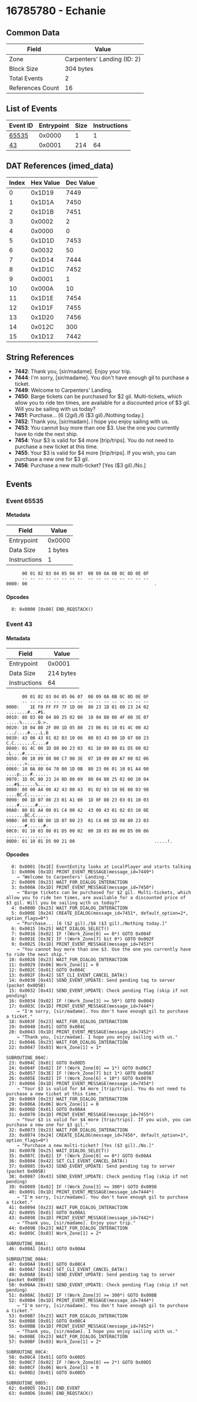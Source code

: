 # 16785780 - Echanie

## Common Data

| Field            | Value                       |
|------------------|-----------------------------|
| Zone             | Carpenters' Landing (ID: 2) |
| Block Size       | 304 bytes                   |
| Total Events     | 2                           |
| References Count | 16                          |

## List of Events

| Event ID              | Entrypoint   |   Size |   Instructions |
|-----------------------|--------------|--------|----------------|
| [65535](#event-65535) | 0x0000       |      1 |              1 |
| [43](#event-43)       | 0x0001       |    214 |             64 |

## DAT References (imed_data)

|   Index | Hex Value   |   Dec Value |
|---------|-------------|-------------|
|       0 | 0x1D19      |        7449 |
|       1 | 0x1D1A      |        7450 |
|       2 | 0x1D1B      |        7451 |
|       3 | 0x0002      |           2 |
|       4 | 0x0000      |           0 |
|       5 | 0x1D1D      |        7453 |
|       6 | 0x0032      |          50 |
|       7 | 0x1D14      |        7444 |
|       8 | 0x1D1C      |        7452 |
|       9 | 0x0001      |           1 |
|      10 | 0x000A      |          10 |
|      11 | 0x1D1E      |        7454 |
|      12 | 0x1D1F      |        7455 |
|      13 | 0x1D20      |        7456 |
|      14 | 0x012C      |         300 |
|      15 | 0x1D12      |        7442 |

## String References

- **7442**: Thank you, [sir/madame]. Enjoy your trip.
- **7444**: I'm sorry, [sir/madame]. You don't have enough gil to purchase a ticket.
- **7449**: Welcome to Carpenters' Landing.
- **7450**: Barge tickets can be purchased for $2 gil. Multi-tickets, which allow you to ride ten times, are available for a discounted price of $3 gil. Will you be sailing with us today?
- **7451**: Purchase... [6 ($2 gil)./$6 ($3 gil)./Nothing today.]
- **7452**: Thank you, [sir/madam]. I hope you enjoy sailing with us.
- **7453**: You cannot buy more than one $3. Use the one you currently have to ride the next ship.
- **7454**: Your $3 is valid for $4 more [trip/trips]. You do not need to purchase a new ticket at this time.
- **7455**: Your $3 is valid for $4 more [trip/trips]. If you wish, you can purchase a new one for $3 gil.
- **7456**: Purchase a new multi-ticket? [Yes ($3 gil)./No.]

## Events

### Event 65535

#### Metadata

| Field        | Value   |
|--------------|---------|
| Entrypoint   | 0x0000  |
| Data Size    | 1 bytes |
| Instructions | 1       |

```
      00 01 02 03 04 05 06 07  08 09 0A 0B 0C 0D 0E 0F
      -- -- -- -- -- -- -- --  -- -- -- -- -- -- -- --
0000: 00                                                .               
```

#### Opcodes

```
  0: 0x0000 [0x00] END_REQSTACK()
```

### Event 43

#### Metadata

| Field        | Value     |
|--------------|-----------|
| Entrypoint   | 0x0001    |
| Data Size    | 214 bytes |
| Instructions | 64        |

```
      00 01 02 03 04 05 06 07  08 09 0A 0B 0C 0D 0E 0F
      -- -- -- -- -- -- -- --  -- -- -- -- -- -- -- --
0000:    1E F0 FF FF 7F 1D 00  80 23 1D 01 80 23 24 02   ........#...#$.
0010: 80 03 80 04 80 25 02 00  10 04 80 00 4F 00 3E 07  .....%......O.>.
0020: 10 04 80 2F 00 1D 05 80  23 06 01 10 01 4C 00 42  .../....#....L.B
0030: 43 00 43 01 02 03 10 06  80 03 43 00 1D 07 80 23  C.C.......C....#
0040: 01 4C 00 1D 08 80 23 03  01 10 09 80 01 D5 00 02  .L....#.........
0050: 00 10 09 80 00 C7 00 3E  07 10 09 80 A7 00 02 06  .......>........
0060: 10 0A 80 04 70 00 1D 0B  80 23 06 01 10 01 A4 00  ....p....#......
0070: 1D 0C 80 23 24 0D 80 09  80 04 80 25 02 00 10 04  ...#$......%....
0080: 80 00 A4 00 42 43 00 43  01 02 03 10 0E 80 03 98  ....BC.C........
0090: 00 1D 07 80 23 01 A1 00  1D 0F 80 23 03 01 10 03  ....#......#....
00A0: 80 01 A4 00 01 C4 00 42  43 00 43 01 02 03 10 0E  .......BC.C.....
00B0: 80 03 BB 00 1D 07 80 23  01 C4 00 1D 08 80 23 03  .......#......#.
00C0: 01 10 03 80 01 D5 00 02  00 10 03 80 00 D5 00 06  ................
00D0: 01 10 01 D5 00 21 00                              .....!.         
```

#### Opcodes

```
  0: 0x0001 [0x1E] EventEntity looks at LocalPlayer and starts talking
  1: 0x0006 [0x1D] PRINT_EVENT_MESSAGE(message_id=7449*)
    → "Welcome to Carpenters' Landing."
  2: 0x0009 [0x23] WAIT_FOR_DIALOG_INTERACTION
  3: 0x000A [0x1D] PRINT_EVENT_MESSAGE(message_id=7450*)
    → "Barge tickets can be purchased for $2 gil. Multi-tickets, which allow you to ride ten times, are available for a discounted price of $3 gil. Will you be sailing with us today?"
  4: 0x000D [0x23] WAIT_FOR_DIALOG_INTERACTION
  5: 0x000E [0x24] CREATE_DIALOG(message_id=7451*, default_option=2*, option_flags=0*)
    → "Purchase... [6 ($2 gil)./$6 ($3 gil)./Nothing today.]"
  6: 0x0015 [0x25] WAIT_DIALOG_SELECT()
  7: 0x0016 [0x02] IF !(Work_Zone[0] == 0*) GOTO 0x004F
  8: 0x001E [0x3E] IF !(Work_Zone[7] bit 0*) GOTO 0x002F
  9: 0x0025 [0x1D] PRINT_EVENT_MESSAGE(message_id=7453*)
    → "You cannot buy more than one $3. Use the one you currently have to ride the next ship."
 10: 0x0028 [0x23] WAIT_FOR_DIALOG_INTERACTION
 11: 0x0029 [0x06] Work_Zone[1] = 0
 12: 0x002C [0x01] GOTO 0x004C
 13: 0x002F [0x42] SET_CLI_EVENT_CANCEL_DATA()
 14: 0x0030 [0x43] SEND_EVENT_UPDATE: Send pending tag to server (packet 0x005B)
 15: 0x0032 [0x43] SEND_EVENT_UPDATE: Check pending flag (skip if not pending)
 16: 0x0034 [0x02] IF !(Work_Zone[3] >= 50*) GOTO 0x0043
 17: 0x003C [0x1D] PRINT_EVENT_MESSAGE(message_id=7444*)
    → "I'm sorry, [sir/madame]. You don't have enough gil to purchase a ticket."
 18: 0x003F [0x23] WAIT_FOR_DIALOG_INTERACTION
 19: 0x0040 [0x01] GOTO 0x004C
 20: 0x0043 [0x1D] PRINT_EVENT_MESSAGE(message_id=7452*)
    → "Thank you, [sir/madam]. I hope you enjoy sailing with us."
 21: 0x0046 [0x23] WAIT_FOR_DIALOG_INTERACTION
 22: 0x0047 [0x03] Work_Zone[1] = 1*

SUBROUTINE_004C:
 23: 0x004C [0x01] GOTO 0x00D5
 24: 0x004F [0x02] IF !(Work_Zone[0] == 1*) GOTO 0x00C7
 25: 0x0057 [0x3E] IF !(Work_Zone[7] bit 1*) GOTO 0x00A7
 26: 0x005E [0x02] IF !(Work_Zone[6] < 10*) GOTO 0x0070
 27: 0x0066 [0x1D] PRINT_EVENT_MESSAGE(message_id=7454*)
    → "Your $3 is valid for $4 more [trip/trips]. You do not need to purchase a new ticket at this time."
 28: 0x0069 [0x23] WAIT_FOR_DIALOG_INTERACTION
 29: 0x006A [0x06] Work_Zone[1] = 0
 30: 0x006D [0x01] GOTO 0x00A4
 31: 0x0070 [0x1D] PRINT_EVENT_MESSAGE(message_id=7455*)
    → "Your $3 is valid for $4 more [trip/trips]. If you wish, you can purchase a new one for $3 gil."
 32: 0x0073 [0x23] WAIT_FOR_DIALOG_INTERACTION
 33: 0x0074 [0x24] CREATE_DIALOG(message_id=7456*, default_option=1*, option_flags=0*)
    → "Purchase a new multi-ticket? [Yes ($3 gil)./No.]"
 34: 0x007B [0x25] WAIT_DIALOG_SELECT()
 35: 0x007C [0x02] IF !(Work_Zone[0] == 0*) GOTO 0x00A4
 36: 0x0084 [0x42] SET_CLI_EVENT_CANCEL_DATA()
 37: 0x0085 [0x43] SEND_EVENT_UPDATE: Send pending tag to server (packet 0x005B)
 38: 0x0087 [0x43] SEND_EVENT_UPDATE: Check pending flag (skip if not pending)
 39: 0x0089 [0x02] IF !(Work_Zone[3] >= 300*) GOTO 0x0098
 40: 0x0091 [0x1D] PRINT_EVENT_MESSAGE(message_id=7444*)
    → "I'm sorry, [sir/madame]. You don't have enough gil to purchase a ticket."
 41: 0x0094 [0x23] WAIT_FOR_DIALOG_INTERACTION
 42: 0x0095 [0x01] GOTO 0x00A1
 43: 0x0098 [0x1D] PRINT_EVENT_MESSAGE(message_id=7442*)
    → "Thank you, [sir/madame]. Enjoy your trip."
 44: 0x009B [0x23] WAIT_FOR_DIALOG_INTERACTION
 45: 0x009C [0x03] Work_Zone[1] = 2*

SUBROUTINE_00A1:
 46: 0x00A1 [0x01] GOTO 0x00A4

SUBROUTINE_00A4:
 47: 0x00A4 [0x01] GOTO 0x00C4
 48: 0x00A7 [0x42] SET_CLI_EVENT_CANCEL_DATA()
 49: 0x00A8 [0x43] SEND_EVENT_UPDATE: Send pending tag to server (packet 0x005B)
 50: 0x00AA [0x43] SEND_EVENT_UPDATE: Check pending flag (skip if not pending)
 51: 0x00AC [0x02] IF !(Work_Zone[3] >= 300*) GOTO 0x00BB
 52: 0x00B4 [0x1D] PRINT_EVENT_MESSAGE(message_id=7444*)
    → "I'm sorry, [sir/madame]. You don't have enough gil to purchase a ticket."
 53: 0x00B7 [0x23] WAIT_FOR_DIALOG_INTERACTION
 54: 0x00B8 [0x01] GOTO 0x00C4
 55: 0x00BB [0x1D] PRINT_EVENT_MESSAGE(message_id=7452*)
    → "Thank you, [sir/madam]. I hope you enjoy sailing with us."
 56: 0x00BE [0x23] WAIT_FOR_DIALOG_INTERACTION
 57: 0x00BF [0x03] Work_Zone[1] = 2*

SUBROUTINE_00C4:
 58: 0x00C4 [0x01] GOTO 0x00D5
 59: 0x00C7 [0x02] IF !(Work_Zone[0] == 2*) GOTO 0x00D5
 60: 0x00CF [0x06] Work_Zone[1] = 0
 61: 0x00D2 [0x01] GOTO 0x00D5

SUBROUTINE_00D5:
 62: 0x00D5 [0x21] END_EVENT
 63: 0x00D6 [0x00] END_REQSTACK()
```
